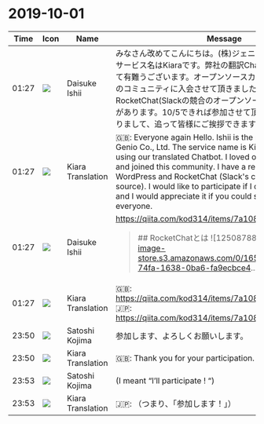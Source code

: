 # 2019-10-01

|Time|Icon|Name|Message|
|---|---|---|---|
|01:27|![](https://avatars.slack-edge.com/2019-10-01/778921041573_8553d9099d158fc8065a_72.jpg)|Daisuke Ishii|みなさん改めてこんにちは。(株)ジェニオ代表の石井です。サービス名はKiaraです。弊社の翻訳Chatbot使っていただいて有難うございます。オープンソースカルチャーが好きでこのコミュニティに入会させて頂きました。WordPressやRocketChat(Slackの競合のオープンソース)などと付き合いがあります。10/5できれば参加させて頂けないかと思っておりまして、追って皆様にご挨拶できますと幸いです。|
|01:27|![](https://avatars.slack-edge.com/2019-08-21/732685848020_f3f20736795184660348_72.png)|Kiara Translation|🇬🇧: Everyone again Hello. Ishii is the representative of Genio Co., Ltd. The service name is Kiara. Thank you for using our translated Chatbot. I loved open source culture and joined this community. I have a relationship with WordPress and RocketChat (Slack's competing open source). I would like to participate if I can do it on 10/5, and I would appreciate it if you could say hello to everyone.|
|01:27|![](https://avatars.slack-edge.com/2019-10-01/778921041573_8553d9099d158fc8065a_72.jpg)|Daisuke Ishii|<https://qiita.com/kod314/items/7a108e71b498ce799166><br><blockquote>## RocketChatとは ![12508788.png](<https://qiita-image-store.s3.amazonaws.com/0/165019/b57de92b-74fa-1638-0ba6-fa9ecbce4>...</blockquote>|
|01:27|![](https://avatars.slack-edge.com/2019-08-21/732685848020_f3f20736795184660348_72.png)|Kiara Translation|🇬🇧: <https://qiita.com/kod314/items/7a108e71b498ce799166><br>🇯🇵: <https://qiita.com/kod314/items/7a108e71b498ce799166>|
|23:50|![](https://secure.gravatar.com/avatar/98b698d47526f827586a7f3946607ef4.jpg?s=72&d=https%3A%2F%2Fa.slack-edge.com%2Fdf10d%2Fimg%2Favatars%2Fava_0007-72.png)|Satoshi Kojima|参加します、よろしくお願いします。|
|23:50|![](https://avatars.slack-edge.com/2019-08-21/732685848020_f3f20736795184660348_72.png)|Kiara Translation|🇬🇧: Thank you for your participation.|
|23:53|![](https://secure.gravatar.com/avatar/98b698d47526f827586a7f3946607ef4.jpg?s=72&d=https%3A%2F%2Fa.slack-edge.com%2Fdf10d%2Fimg%2Favatars%2Fava_0007-72.png)|Satoshi Kojima|(I meant “I’ll participate ! “)|
|23:53|![](https://avatars.slack-edge.com/2019-08-21/732685848020_f3f20736795184660348_72.png)|Kiara Translation|🇯🇵: （つまり、「参加します！」）|
